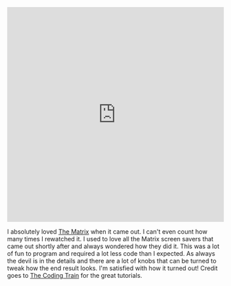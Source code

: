 <iframe
  title="The Matrix"
  src="https://lukeworks.tech/sketch/matrix"
  frameborder="0"
  width="100%"
  height="500px"
  scrolling="no"
  ></iframe>

I absolutely loved [The Matrix][] when it came out. I can't even count how many
times I rewatched it. I used to love all the Matrix screen savers that came out
shortly after and always wondered how they did it. This was a lot of fun to
program and required a lot less code than I expected. As always the devil is in
the details and there are a lot of knobs that can be turned to tweak how the end
result looks. I'm satisfied with how it turned out! Credit goes to [The Coding
Train][] for the great tutorials.

[The Coding Train]: https://www.youtube.com/channel/UCvjgXvBlbQiydffZU7m1_aw
[The Matrix]: https://www.imdb.com/title/tt0133093/
